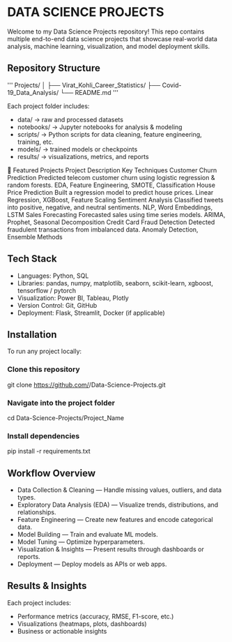 # DATA SCIENCE PROJECTS
Welcome to my Data Science Projects repository!
This repo contains multiple end-to-end data science projects that showcase real-world data analysis, machine learning, visualization, and model deployment skills.

## Repository Structure
''' Projects/
│
├── Virat_Kohli_Career_Statistics/
├── Covid-19_Data_Analysis/
└── README.md '''


Each project folder includes:
- data/ → raw and processed datasets
- notebooks/ → Jupyter notebooks for analysis & modeling
- scripts/ → Python scripts for data cleaning, feature engineering, training, etc.
- models/ → trained models or checkpoints
- results/ → visualizations, metrics, and reports

🚀 Featured Projects
Project	Description	Key Techniques
Customer Churn Prediction	Predicted telecom customer churn using logistic regression & random forests.	EDA, Feature Engineering, SMOTE, Classification
House Price Prediction	Built a regression model to predict house prices.	Linear Regression, XGBoost, Feature Scaling
Sentiment Analysis	Classified tweets into positive, negative, and neutral sentiments.	NLP, Word Embeddings, LSTM
Sales Forecasting	Forecasted sales using time series models.	ARIMA, Prophet, Seasonal Decomposition
Credit Card Fraud Detection	Detected fraudulent transactions from imbalanced data.	Anomaly Detection, Ensemble Methods

## Tech Stack
- Languages: Python, SQL
- Libraries: pandas, numpy, matplotlib, seaborn, scikit-learn, xgboost, tensorflow / pytorch
- Visualization: Power BI, Tableau, Plotly
- Version Control: Git, GitHub
- Deployment: Flask, Streamlit, Docker (if applicable)

## Installation

To run any project locally:
### Clone this repository
git clone https://github.com/<your-username>/Data-Science-Projects.git

### Navigate into the project folder
cd Data-Science-Projects/Project_Name

### Install dependencies
pip install -r requirements.txt

## Workflow Overview
- Data Collection & Cleaning — Handle missing values, outliers, and data types.
- Exploratory Data Analysis (EDA) — Visualize trends, distributions, and relationships.
- Feature Engineering — Create new features and encode categorical data.
- Model Building — Train and evaluate ML models.
- Model Tuning — Optimize hyperparameters.
- Visualization & Insights — Present results through dashboards or reports.
- Deployment — Deploy models as APIs or web apps.

## Results & Insights
Each project includes:
- Performance metrics (accuracy, RMSE, F1-score, etc.)
- Visualizations (heatmaps, plots, dashboards)
- Business or actionable insights
